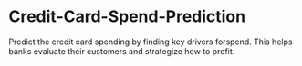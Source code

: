 # Credit-Card-Spend-Prediction

Predict the credit card spending by finding key drivers forspend.
This helps banks evaluate their customers and strategize how to profit.
